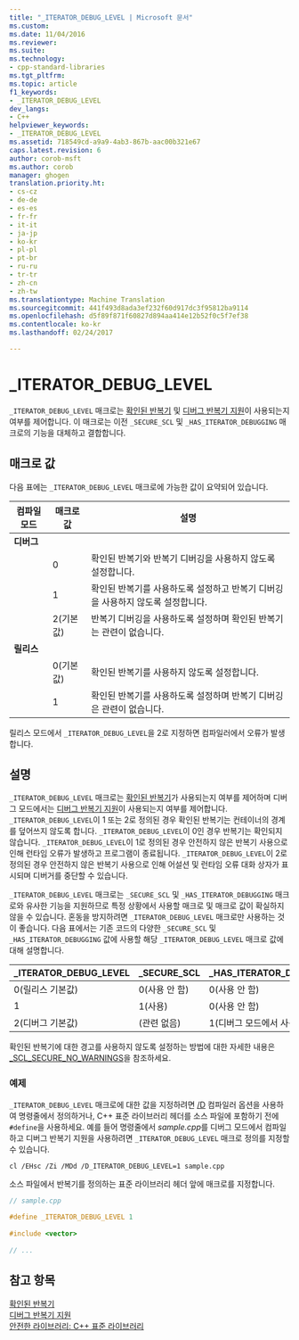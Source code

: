 ```yaml
---
title: "_ITERATOR_DEBUG_LEVEL | Microsoft 문서"
ms.custom: 
ms.date: 11/04/2016
ms.reviewer: 
ms.suite: 
ms.technology:
- cpp-standard-libraries
ms.tgt_pltfrm: 
ms.topic: article
f1_keywords:
- _ITERATOR_DEBUG_LEVEL
dev_langs:
- C++
helpviewer_keywords:
- _ITERATOR_DEBUG_LEVEL
ms.assetid: 718549cd-a9a9-4ab3-867b-aac00b321e67
caps.latest.revision: 6
author: corob-msft
ms.author: corob
manager: ghogen
translation.priority.ht:
- cs-cz
- de-de
- es-es
- fr-fr
- it-it
- ja-jp
- ko-kr
- pl-pl
- pt-br
- ru-ru
- tr-tr
- zh-cn
- zh-tw
ms.translationtype: Machine Translation
ms.sourcegitcommit: 441f493d8ada3ef232f60d917dc3f95812ba9114
ms.openlocfilehash: d5f89f871f60827d894aa414e12b52f0c5f7ef38
ms.contentlocale: ko-kr
ms.lasthandoff: 02/24/2017

---
```

# <a name="iteratordebuglevel"></a>_ITERATOR_DEBUG_LEVEL
`_ITERATOR_DEBUG_LEVEL` 매크로는 [확인된 반복기](../standard-library/checked-iterators.md) 및 [디버그 반복기 지원](../standard-library/debug-iterator-support.md)이 사용되는지 여부를 제어합니다. 이 매크로는 이전 `_SECURE_SCL` 및 `_HAS_ITERATOR_DEBUGGING` 매크로의 기능을 대체하고 결합합니다.  
  
## <a name="macro-values"></a>매크로 값  
다음 표에는 `_ITERATOR_DEBUG_LEVEL` 매크로에 가능한 값이 요약되어 있습니다.  
  
|컴파일 모드|매크로 값|설명|  
|----------------------|----------------|-----------------|  
|**디버그**|||  
||0|확인된 반복기와 반복기 디버깅을 사용하지 않도록 설정합니다.|  
||1|확인된 반복기를 사용하도록 설정하고 반복기 디버깅을 사용하지 않도록 설정합니다.|  
||2(기본값)|반복기 디버깅을 사용하도록 설정하며 확인된 반복기는 관련이 없습니다.|  
|**릴리스**|||  
||0(기본값)|확인된 반복기를 사용하지 않도록 설정합니다.|  
||1|확인된 반복기를 사용하도록 설정하며 반복기 디버깅은 관련이 없습니다.|  
  
릴리스 모드에서 `_ITERATOR_DEBUG_LEVEL`을 2로 지정하면 컴파일러에서 오류가 발생합니다.  
  
## <a name="remarks"></a>설명  
`_ITERATOR_DEBUG_LEVEL` 매크로는 [확인된 반복기](../standard-library/checked-iterators.md)가 사용되는지 여부를 제어하며 디버그 모드에서는 [디버그 반복기 지원](../standard-library/debug-iterator-support.md)이 사용되는지 여부를 제어합니다. `_ITERATOR_DEBUG_LEVEL`이 1 또는 2로 정의된 경우 확인된 반복기는 컨테이너의 경계를 덮어쓰지 않도록 합니다. `_ITERATOR_DEBUG_LEVEL`이 0인 경우 반복기는 확인되지 않습니다. `_ITERATOR_DEBUG_LEVEL`이 1로 정의된 경우 안전하지 않은 반복기 사용으로 인해 런타임 오류가 발생하고 프로그램이 종료됩니다. `_ITERATOR_DEBUG_LEVEL`이 2로 정의된 경우 안전하지 않은 반복기 사용으로 인해 어설션 및 런타임 오류 대화 상자가 표시되며 디버거를 중단할 수 있습니다. 

`_ITERATOR_DEBUG_LEVEL` 매크로는 `_SECURE_SCL` 및 `_HAS_ITERATOR_DEBUGGING` 매크로와 유사한 기능을 지원하므로 특정 상황에서 사용할 매크로 및 매크로 값이 확실하지 않을 수 있습니다. 혼동을 방지하려면 `_ITERATOR_DEBUG_LEVEL` 매크로만 사용하는 것이 좋습니다. 다음 표에서는 기존 코드의 다양한 `_SECURE_SCL` 및 `_HAS_ITERATOR_DEBUGGING` 값에 사용할 해당 `_ITERATOR_DEBUG_LEVEL` 매크로 값에 대해 설명합니다.  
  
|**_ITERATOR_DEBUG_LEVEL** |**_SECURE_SCL** |**_HAS_ITERATOR_DEBUGGING**|
|---|---|---|
|0(릴리스 기본값)|0(사용 안 함)|0(사용 안 함)|
|1|1(사용)|0(사용 안 함)|
|2(디버그 기본값)|(관련 없음)|1(디버그 모드에서 사용)|
  
확인된 반복기에 대한 경고를 사용하지 않도록 설정하는 방법에 대한 자세한 내용은 [_SCL_SECURE_NO_WARNINGS](../standard-library/scl-secure-no-warnings.md)을 참조하세요.  
  
### <a name="example"></a>예제  
  
`_ITERATOR_DEBUG_LEVEL` 매크로에 대한 값을 지정하려면 [/D](../build/reference/d-preprocessor-definitions.md) 컴파일러 옵션을 사용하여 명령줄에서 정의하거나, C++ 표준 라이브러리 헤더를 소스 파일에 포함하기 전에 `#define`을 사용하세요. 예를 들어 명령줄에서 *sample.cpp*를 디버그 모드에서 컴파일하고 디버그 반복기 지원을 사용하려면 `_ITERATOR_DEBUG_LEVEL` 매크로 정의를 지정할 수 있습니다.  
  
`cl /EHsc /Zi /MDd /D_ITERATOR_DEBUG_LEVEL=1 sample.cpp`  
  
소스 파일에서 반복기를 정의하는 표준 라이브러리 헤더 앞에 매크로를 지정합니다.  
  
```cpp  
// sample.cpp  
  
#define _ITERATOR_DEBUG_LEVEL 1  
  
#include <vector>  
  
// ...
```  
  
## <a name="see-also"></a>참고 항목  
[확인된 반복기](../standard-library/checked-iterators.md)   
[디버그 반복기 지원](../standard-library/debug-iterator-support.md)   
[안전한 라이브러리: C++ 표준 라이브러리](../standard-library/safe-libraries-cpp-standard-library.md)

